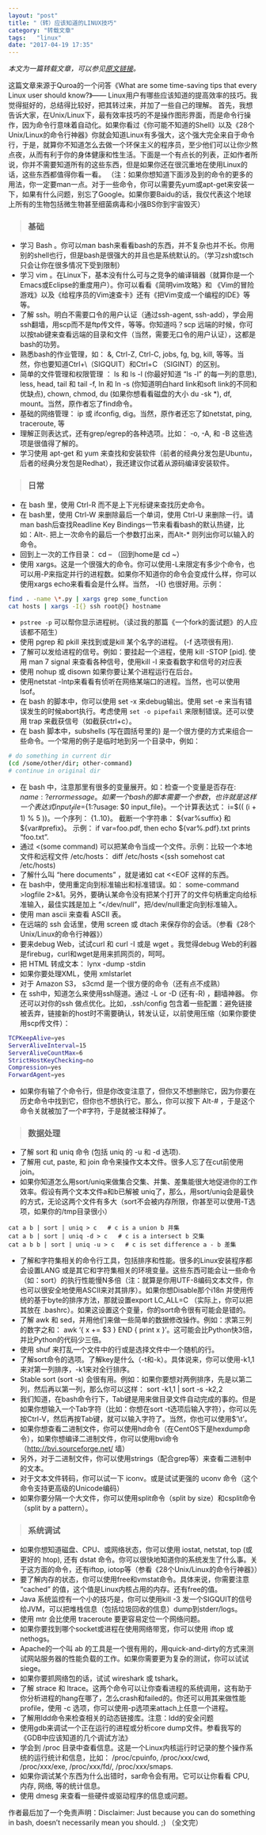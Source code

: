 ```yaml
---
layout: "post"
title: "（转）应该知道的LINUX技巧"
category: "转载文章" 
tags:   "linux"
date: "2017-04-19 17:35"
---
```


*本文为一篇转载文章，可以参见[原文链接](http://coolshell.cn/articles/8883.html)。*

这篇文章来源于Quroa的一个问答《What are some time-saving tips that every Linux user should know?》—— Linux用户有哪些应该知道的提高效率的技巧。我觉得挺好的，总结得比较好，把其转过来，并加了一些自己的理解。 首先，我想告诉大家，在Unix/Linux下，最有效率技巧的不是操作图形界面，而是命令行操作，因为命令行意味着自动化。如果你看过《你可能不知道的Shell》以及《28个Unix/Linux的命令行神器》你就会知道Linux有多强大，这个强大完全来自于命令行，于是，就算你不知道怎么去做一个环保主义的程序员，至少他们可以让你少熬点夜，从而有利于你的身体健康和性生活。下面是一个有点长的列表，正如作者所说，你并不需要知道所有的这些东西，但是如果你还在很沉重地在使用Linux的话，这些东西都值得你看一看。 （注：如果你想知道下面涉及到的命令的更多的用法，你一定要man一点。对于一些命令，你可以需要先yum或apt-get来安装一下，如果有什么问题，别忘了Google。如果你要Baidu的话，我仅代表这个地球上所有的生物包括微生物甚至细菌病毒和小强BS你到宇宙毁灭）

> ### 基础

- 学习 Bash 。你可以man bash来看看bash的东西，并不复杂也并不长。你用别的shell也行，但是bash是很强大的并且也是系统默认的。（学习zsh或tsch只会让你在很多情况下受到限制）
- 学习 vim 。在Linux下，基本没有什么可与之竞争的编译辑器（就算你是一个Emacs或Eclipse的重度用户）。你可以看看《简明vim攻略》和 《Vim的冒险游戏》以及《给程序员的Vim速查卡》还有《把Vim变成一个编程的IDE》等等。
- 了解 ssh。明白不需要口令的用户认证（通过ssh-agent, ssh-add），学会用ssh翻墙，用scp而不是ftp传文件，等等。你知道吗？scp 远端的时候，你可以按tab键来查看远端的目录和文件（当然，需要无口令的用户认证），这都是bash的功劳。
- 熟悉bash的作业管理，如： &, Ctrl-Z, Ctrl-C, jobs, fg, bg, kill, 等等。当然，你也要知道Ctrl+\（SIGQUIT）和Ctrl+C （SIGINT）的区别。
- 简单的文件管理和权限管理 ： ls 和 ls -l (你最好知道 “ls -l” 的每一列的意思), less, head, tail 和 tail -f, ln 和 ln -s (你知道明白hard link和soft link的不同和优缺点), chown, chmod, du (如果你想看看磁盘的大小 du -sk *), df, mount。当然，原作者忘了find命令。
- 基础的网络管理： ip 或 ifconfig, dig。当然，原作者还忘了如netstat, ping, traceroute, 等
- 理解正则表达式，还有grep/egrep的各种选项。比如： -o, -A, 和 -B 这些选项是很值得了解的。
- 学习使用 apt-get 和 yum 来查找和安装软件（前者的经典分发包是Ubuntu，后者的经典分发包是Redhat），我还建议你试着从源码编译安装软件。

<!-- more -->

> ### 日常

- 在 bash 里，使用 Ctrl-R 而不是上下光标键来查找历史命令。
- 在 bash里，使用 Ctrl-W 来删除最后一个单词，使用 Ctrl-U 来删除一行。请man bash后查找Readline Key Bindings一节来看看bash的默认热键，比如：Alt-. 把上一次命令的最后一个参数打出来，而Alt-* 则列出你可以输入的命令。
- 回到上一次的工作目录： cd –  （回到home是 cd ~）
- 使用 xargs。这是一个很强大的命令。你可以使用-L来限定有多少个命令，也可以用-P来指定并行的进程数。如果你不知道你的命令会变成什么样，你可以使用xargs echo来看看会是什么样。当然， -I{} 也很好用。示例：
```sh
find . -name \*.py | xargs grep some_function
cat hosts | xargs -I{} ssh root@{} hostname
```
- `pstree -p` 可以帮你显示进程树。（读过我的那篇《一个fork的面试题》的人应该都不陌生）
- 使用 pgrep 和 pkill 来找到或是kill 某个名字的进程。 (-f 选项很有用).
- 了解可以发给进程的信号。例如：要挂起一个进程，使用 kill -STOP [pid]. 使用 man 7 signal 来查看各种信号，使用kill -l 来查看数字和信号的对应表
- 使用 nohup 或  disown 如果你要让某个进程运行在后台。
- 使用netstat -lntp来看看有侦听在网络某端口的进程。当然，也可以使用 lsof。
- 在 bash 的脚本中，你可以使用 set -x 来debug输出。使用 set -e 来当有错误发生的时候abort执行。考虑使用 `set -o pipefail` 来限制错误。还可以使用 trap 来截获信号（如截获ctrl+c）。
- 在 bash 脚本中，subshells (写在圆括号里的) 是一个很方便的方式来组合一些命令。一个常用的例子是临时地到另一个目录中，例如：
```sh
# do something in current dir
(cd /some/other/dir; other-command)
# continue in original dir
```
- 在 bash 中，注意那里有很多的变量展开。如：检查一个变量是否存在: ${name:?error message}。如果一个bash的脚本需要一个参数，也许就是这样一个表达式 input_file=${1:?usage: $0 input_file}。一个计算表达式： i=$(( (i + 1) % 5 ))。一个序列： {1..10}。 截断一个字符串： ${var%suffix} 和 ${var#prefix}。 示例： if var=foo.pdf, then echo ${var%.pdf}.txt prints “foo.txt”.
- 通过 <(some command) 可以把某命令当成一个文件。示例：比较一个本地文件和远程文件 /etc/hosts： diff /etc/hosts <(ssh somehost cat /etc/hosts)
- 了解什么叫 “here documents” ，就是诸如 cat <<EOF 这样的东西。
- 在 bash中，使用重定向到标准输出和标准错误。如： some-command >logfile 2>&1。另外，要确认某命令没有把某个打开了的文件句柄重定向给标准输入，最佳实践是加上 “</dev/null”，把/dev/null重定向到标准输入。
- 使用 man ascii 来查看 ASCII 表。
- 在远端的 ssh 会话里，使用 screen 或 dtach 来保存你的会话。（参看《28个Unix/Linux的命令行神器》）
- 要来debug Web，试试curl 和 curl -I 或是 wget 。我觉得debug Web的利器是firebug，curl和wget是用来抓网页的，呵呵。
- 把 HTML 转成文本： lynx -dump -stdin
- 如果你要处理XML，使用 xmlstarlet
- 对于 Amazon S3， s3cmd 是一个很方便的命令（还有点不成熟）
- 在 ssh中，知道怎么来使用ssh隧道。通过 -L or -D (还有-R) ，翻墙神器。
你还可以对你的ssh 做点优化。比如，.ssh/config 包含着一些配置：避免链接被丢弃，链接新的host时不需要确认，转发认证，以前使用压缩（如果你要使用scp传文件）：
```sh
TCPKeepAlive=yes
ServerAliveInterval=15
ServerAliveCountMax=6
StrictHostKeyChecking=no
Compression=yes
ForwardAgent=yes
```

- 如果你有输了个命令行，但是你改变注意了，但你又不想删除它，因为你要在历史命令中找到它，但你也不想执行它。那么，你可以按下 Alt-# ，于是这个命令关就被加了一个#字符，于是就被注释掉了。

> ### 数据处理 

- 了解 sort 和 uniq 命令 (包括 uniq 的 -u 和 -d 选项).
- 了解用 cut, paste, 和 join 命令来操作文本文件。很多人忘了在cut前使用join。
- 如果你知道怎么用sort/uniq来做集合交集、并集、差集能很大地促进你的工作效率。假设有两个文本文件a和b已解被 uniq了，那么，用sort/uniq会是最快的方式，无论这两个文件有多大（sort不会被内存所限，你甚至可以使用-T选项，如果你的/tmp目录很小）
```
cat a b | sort | uniq > c   # c is a union b 并集
cat a b | sort | uniq -d > c   # c is a intersect b 交集
cat a b b | sort | uniq -u > c   # c is set difference a - b 差集
```
- 了解和字符集相关的命令行工具，包括排序和性能。很多的Linux安装程序都会设置LANG 或是其它和字符集相关的环境变量。这些东西可能会让一些命令（如：sort）的执行性能慢N多倍（注：就算是你用UTF-8编码文本文件，你也可以很安全地使用ASCII来对其排序）。如果你想Disable那个i18n 并使用传统的基于byte的排序方法，那就设置export LC_ALL=C （实际上，你可以把其放在 .bashrc）。如果这设置这个变量，你的sort命令很有可能会是错的。
- 了解 awk 和 sed，并用他们来做一些简单的数据修改操作。例如：求第三列的数字之和： awk ‘{ x += $3 } END { print x }’。这可能会比Python快3倍，并比Python的代码少三倍。
- 使用 shuf 来打乱一个文件中的行或是选择文件中一个随机的行。
- 了解sort命令的选项。了解key是什么（-t和-k）。具体说来，你可以使用-k1,1来对第一列排序，-k1来对全行排序。
- Stable sort (sort -s) 会很有用。例如：如果你要想对两例排序，先是以第二列，然后再以第一列，那么你可以这样： sort -k1,1 | sort -s -k2,2
- 我们知道，在bash命令行下，Tab键是用来做目录文件自动完成的事的。但是如果你想输入一个Tab字符（比如：你想在sort -t选项后输入<tab>字符），你可以先按Ctrl-V，然后再按Tab键，就可以输入<tab>字符了。当然，你也可以使用$’\t’。
- 如果你想查看二进制文件，你可以使用hd命令（在CentOS下是hexdump命令），如果你想编译二进制文件，你可以使用bvi命令（http://bvi.sourceforge.net/ 墙）
- 另外，对于二进制文件，你可以使用strings（配合grep等）来查看二进制中的文本。
- 对于文本文件转码，你可以试一下 iconv。或是试试更强的 uconv 命令（这个命令支持更高级的Unicode编码）
- 如果你要分隔一个大文件，你可以使用split命令（split by size）和csplit命令（split by a pattern）。

> ### 系统调试

- 如果你想知道磁盘、CPU、或网络状态，你可以使用 iostat, netstat, top (或更好的 htop), 还有 dstat 命令。你可以很快地知道你的系统发生了什么事。关于这方面的命令，还有iftop, iotop等（参看《28个Unix/Linux的命令行神器》）
- 要了解内存的状态，你可以使用free和vmstat命令。具体来说，你需要注意 “cached” 的值，这个值是Linux内核占用的内存。还有free的值。
- Java 系统监控有一个小的技巧是，你可以使用kill -3 <pid> 发一个SIGQUIT的信号给JVM，可以把堆栈信息（包括垃圾回收的信息）dump到stderr/logs。
- 使用 mtr 会比使用 traceroute 要更容易定位一个网络问题。
- 如果你要找到哪个socket或进程在使用网络带宽，你可以使用 iftop 或 nethogs。
- Apache的一个叫 ab 的工具是一个很有用的，用quick-and-dirty的方式来测试网站服务器的性能负载的工作。如果你需要更为复杂的测试，你可以试试 siege。
- 如果你要抓网络包的话，试试 wireshark 或 tshark。
- 了解 strace 和 ltrace。这两个命令可以让你查看进程的系统调用，这有助于你分析进程的hang在哪了，怎么crash和failed的。你还可以用其来做性能profile，使用 -c 选项，你可以使用-p选项来attach上任意一个进程。
- 了解用ldd命令来检查相关的动态链接库。注意：ldd的安全问题
- 使用gdb来调试一个正在运行的进程或分析core dump文件。参看我写的《GDB中应该知道的几个调试方法》
- 学会到 /proc 目录中查看信息。这是一个Linux内核运行时记录的整个操作系统的运行统计和信息，比如： /proc/cpuinfo, /proc/xxx/cwd, /proc/xxx/exe, /proc/xxx/fd/, /proc/xxx/smaps.
- 如果你调试某个东西为什么出错时，sar命令会有用。它可以让你看看 CPU, 内存, 网络, 等的统计信息。
- 使用 dmesg 来查看一些硬件或驱动程序的信息或问题。

作者最后加了一个免责声明：Disclaimer: Just because you can do something in bash, doesn’t necessarily mean you should. ;) （全文完）
